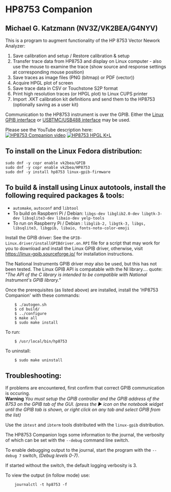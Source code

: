 HP8753 Companion
================

Michael G. Katzmann (NV3Z/VK2BEA/G4NYV)
------------------------------------------------------------------

This is a program to augment functionality of the HP 8753 Vector Nework Analyzer:  
1. Save calibration and setup / Restore calibration & setup
2. Transfer trace data from HP8753 and display on Linux computer
       - also use the mouse to examine the trace (show source and response settings at corresponding mouse position)
3. Save traces as image files (PNG (bitmap) or PDF (vector))
4. Acquire HPGL plot of screen
5. Save trace data in CSV or Touchstone S2P format
6. Print high resolution traces (or HPGL plot) to Linux CUPS printer
7. Import .XKT calibration kit definitions and send them to the HP8753 (optionally saving as a user kit)

Communication to the HP8753 instrument is over the GPIB. Either the [Linux GPIB interface](https://linux-gpib.sourceforge.io/doc_html/supported-hardware.html) or [USBTMC/USB488 interface](https://github.com/xyphro/UsbGpib) may be used.

Please see the YouTube description here:  
[![HP8753 Companion video](https://github.com/VK2BEA/HP8753-Companion/assets/3782222/f3309627-889d-4e28-8884-ea4f6471a7ff)](https://www.youtube.com/watch?v=ORWQE22tbRo)
[![HP8753 HPGL K+L](https://github.com/VK2BEA/HP8753-Companion/assets/3782222/14e20995-aede-409e-8829-9d42484e72bd)](https://www.youtube.com/watch?v=ORWQE22tbRo)

To install on the Linux Fedora distribution:
-------------------------------------------
`sudo dnf -y copr enable vk2bea/GPIB`  
`sudo dnf -y copr enable vk2bea/HP8753`  
`sudo dnf -y install hp8753 linux-gpib-firmware`  

To build & install using Linux autotools, install the following required packages & tools:
----------------------------------------------------------------------
* `automake`, `autoconf` and `libtool`  
* To build on Raspberri Pi / Debian: 	`libgs-dev libglib2.0-dev libgtk-3-dev libsqlite3-dev libaio-dev yelp-tools`  
* To run on Raspberry Pi / Debian :	`libglib-2, libgtk-3, libgs, libsqlite3, libgpib, libaio, fonts-noto-color-emoji`

Install the GPIB driver: 
See the `GPIB-Linux.driver/installGPIBdriver.on.RPI` file for a script that may work for you to download and install the Linux GPIB driver, otherwise, visit https://linux-gpib.sourceforge.io/ for installation instructions.

The National Instruments GPIB driver *may* also be used, but this has not been tested. The Linux GPIB API is compatable with the NI library.... quote: *"The API of the C library is intended to be compatible with National Instrument's GPIB library."*

Once the prerequisites (as listed above) are installed, install the 'HP8753 Companion' with these commands:

        $ ./autogen.sh
        $ cd build/
        $ ../configure
        $ make all
        $ sudo make install
To run:
        
        $ /usr/local/bin/hp8753

To uninstall:
        
        $ sudo make uninstall

Troubleshooting:
----------------------------------------------------------------------
If problems are encountered, first confirm that correct GPIB communication is occuring. 
<br/>__Warning__ *You must setup the GPIB controller and the GPIB address of the 8753 on the GPIB tab of the GUI. (press the ▶ icon on the notebook widget until the GPIB tab is shown, or right click on any tab and select GPIB from the list)*

Use the `ibtest` and `ibterm` tools distributed with the `linux-gpib` distribution.

The HP8753 Companion logs some information to the journal, the verbosity of which can be set with the `--debug` command line switch.

To enable debugging output to the journal, start the program with the `--debug 7` switch, <em>(Debug levels 0-7)</em>.

If started without the switch, the default logging verbosity is 3.

To view the output (in follow mode) use:

        journalctl -t hp8753 -f
